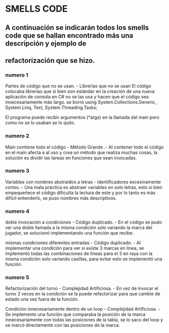 # SMELLS CODE
## A continuación se indicarán todos los smells code que se hallan encontrado más una descripción y ejemplo de 
## refactorización que se hizo.

### numero 1 
Partes de código que no se usan. - Librerías que no se usan El código colocaba librerías que si bien son estándar en la creación de una nueva aplicación de consola en C# 
no se las usa y hacen que el código sea innecesariamente más largo. se borró using System.Collections.Generic, System.Linq, Text, System.Threading.Tasks;

El programa puede recibir argumentos (*args) en la llamada del main pero como no se lo usaban se lo quito.

### numero 2
Main contiene todo el código - Método Grande .- Al contener todo el código en el main afecta a al uso y crea un método que realiza muchas cosas, la solución es 
dividir las tareas en funciones que sean invocadas.

### numero 3
Variables con nombres abstraídos a letras - identificadores excesivamente cortos. - Una mala práctica es abstraer variables en solo letras, 
esto si bien empequeñece el código dificulta la lectura de este y por lo tanto es más difícil entenderlo, se puso nombres más descriptivos.

### numero 4
doble invocación a condiciones - Código duplicado. - En el código se pudo ver una doble llamada a la misma condición solo variando la marca del jugador,
se solucionó implementando una función que recibe.

mismas condiciones diferentes entradas - Código duplicado. - Al implementar una condición para ver si existe 3 marcas en línea, se implementó todas las combinaciones
de líneas para el 3 en raya con la misma condición solo variando casillas, para evitar esto se implementó una función.

### numero 5
Refactorización del turno - Complejidad Artificiosa. - En vez de invocar el turno 2 veces en la condición se la puede refactorizar para que
cambie de estado una vez fuera de la función.

Condición innecesariamente dentro de un loop - Complejidad Artificiosa. - Se implemento una función que comparaba la posición de la marca innecesariamente con
todas las posiciones de la tabla, se lo saco del loop y se marcó directamente con las posiciones de la marca.







